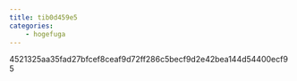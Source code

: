 ```yaml
---
title: tib0d459e5
categories:
    - hogefuga
---
```

4521325aa35fad27bfcef8ceaf9d72ff286c5becf9d2e42bea144d54400ecf95